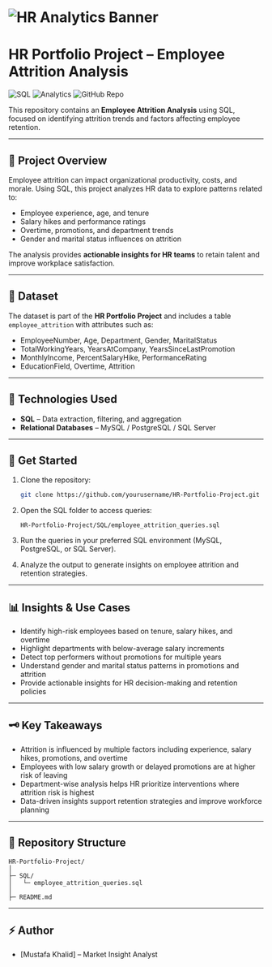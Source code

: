 # ![HR Analytics Banner](https://images.unsplash.com/photo-1556761175-4b46a572b786?crop=entropy\&cs=tinysrgb\&fit=max\&fm=jpg\&ixid=M3w5NjA3fDB8MHwxfGFsbHwxfHxIdXJhbjJ8ZW58MHx8fHwxNjkyODk1MjA1\&ixlib=rb-4.0.3\&q=80\&w=1200)

# HR Portfolio Project – Employee Attrition Analysis

![SQL](https://img.shields.io/badge/SQL-Queries-blue?style=flat-square) ![Analytics](https://img.shields.io/badge/Data_Analysis-HR-green?style=flat-square) ![GitHub Repo](https://img.shields.io/badge/Repo-GitHub-black?style=flat-square)

This repository contains an **Employee Attrition Analysis** using SQL, focused on identifying attrition trends and factors affecting employee retention.

---

## 📝 Project Overview

Employee attrition can impact organizational productivity, costs, and morale. Using SQL, this project analyzes HR data to explore patterns related to:

* Employee experience, age, and tenure
* Salary hikes and performance ratings
* Overtime, promotions, and department trends
* Gender and marital status influences on attrition

The analysis provides **actionable insights for HR teams** to retain talent and improve workplace satisfaction.

---

## 💾 Dataset

The dataset is part of the **HR Portfolio Project** and includes a table `employee_attrition` with attributes such as:

* EmployeeNumber, Age, Department, Gender, MaritalStatus
* TotalWorkingYears, YearsAtCompany, YearsSinceLastPromotion
* MonthlyIncome, PercentSalaryHike, PerformanceRating
* EducationField, Overtime, Attrition

---

## 🔧 Technologies Used

* **SQL** – Data extraction, filtering, and aggregation
* **Relational Databases** – MySQL / PostgreSQL / SQL Server

---

## 🚀 Get Started

1. Clone the repository:

   ```bash
   git clone https://github.com/yourusername/HR-Portfolio-Project.git
   ```
2. Open the SQL folder to access queries:

   ```
   HR-Portfolio-Project/SQL/employee_attrition_queries.sql
   ```
3. Run the queries in your preferred SQL environment (MySQL, PostgreSQL, or SQL Server).
4. Analyze the output to generate insights on employee attrition and retention strategies.

---

## 📊 Insights & Use Cases

* Identify high-risk employees based on tenure, salary hikes, and overtime
* Highlight departments with below-average salary increments
* Detect top performers without promotions for multiple years
* Understand gender and marital status patterns in promotions and attrition
* Provide actionable insights for HR decision-making and retention policies

---

## 🗝️ Key Takeaways

* Attrition is influenced by multiple factors including experience, salary hikes, promotions, and overtime
* Employees with low salary growth or delayed promotions are at higher risk of leaving
* Department-wise analysis helps HR prioritize interventions where attrition risk is highest
* Data-driven insights support retention strategies and improve workforce planning

---

## 📂 Repository Structure

```
HR-Portfolio-Project/
│
├─ SQL/
│   └─ employee_attrition_queries.sql
│
├─ README.md
```

---

## ⚡ Author

* [Mustafa Khalid] – Market Insight Analyst
